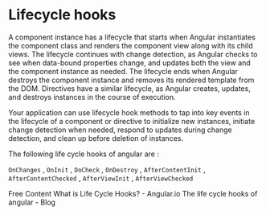 # Lifecycle hooks

A component instance has a lifecycle that starts when Angular instantiates the component class and renders the component view along with its child views. The lifecycle continues with change detection, as Angular checks to see when data-bound properties change, and updates both the view and the component instance as needed. The lifecycle ends when Angular destroys the component instance and removes its rendered template from the DOM. Directives have a similar lifecycle, as Angular creates, updates, and destroys instances in the course of execution.

Your application can use lifecycle hook methods to tap into key events in the lifecycle of a component or directive to initialize new instances, initiate change detection when needed, respond to updates during change detection, and clean up before deletion of instances.

The following life cycle hooks of angular are : 

`OnChanges` , `OnInit` , `DoCheck` , `OnDestroy` , `AfterContentInit` , `AfterContentChecked` , `AfterViewInit` , `AfterViewChecked`

<ResourceGroupTitle>Free Content</ResourceGroupTitle>
<BadgeLink colorScheme='yellow' badgeText='Read' href='https://angular.io/guide/lifecycle-hooks'>What is Life Cycle Hooks? - Angular.io </BadgeLink>
<BadgeLink colorScheme='yellow' badgeText='Read' href='https://blog.logrocket.com/angular-lifecycle-hooks/'>The life cycle hooks of angular - Blog </BadgeLink>
